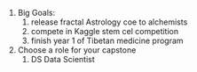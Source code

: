1. Big Goals:
    1. release fractal Astrology coe to alchemists
    2. compete in Kaggle stem cel competition
    3. finish year 1 of Tibetan medicine program
1. Choose a role for your capstone
    1. DS Data Scientist
